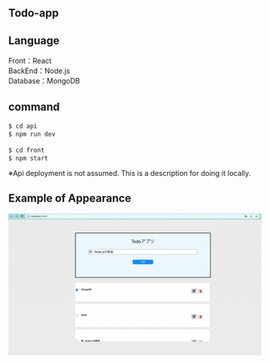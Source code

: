 ## Todo-app
## Language
Front：React  
BackEnd：Node.js  
Database：MongoDB  

## command
```
$ cd api
$ npm run dev

$ cd front
$ npm start
```
※Api deployment is not assumed. This is a description for doing it locally.

## Example of Appearance
![image_a](image/kansei.png)  
